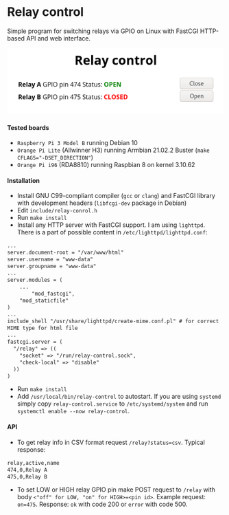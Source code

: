 # Relay control
Simple program for switching relays via GPIO on Linux with FastCGI HTTP-based API and web interface.

![](screenshot.png)

#### Tested boards
- `Raspberry Pi 3 Model B` running Debian 10
- `Orange Pi Lite` (Allwinner H3) running Armbian 21.02.2 Buster (`make CFLAGS="-DSET_DIRECTION"`)
- `Orange Pi i96` (RDA8810) running Raspbian 8 on kernel 3.10.62

#### Installation
- Install GNU C99-compliant compiler (`gcc` or `clang`) and FastCGI library with development headers (`libfcgi-dev` package in Debian)
- Edit `include/relay-conrol.h`
- Run `make install`
- Install any HTTP server with FastCGI support. I am using `lighttpd`. There is a part of possible content in `/etc/lighttpd/lighttpd.conf`:

```
...
server.document-root = "/var/www/html"
server.username = "www-data"
server.groupname = "www-data"
...
server.modules = (
	...
        "mod_fastcgi",
	"mod_staticfile"
)
...
include_shell "/usr/share/lighttpd/create-mime.conf.pl" # for correct MIME type for html file
...
fastcgi.server = (
  "/relay" => ((
    "socket" => "/run/relay-control.sock",
    "check-local" => "disable"
  ))
)
```

- Run `make install`
- Add `/usr/local/bin/relay-control` to autostart. If you are using `systemd` simply copy `relay-control.service` to `/etc/systemd/system` and run `systemctl enable --now relay-control`.

#### API

- To get relay info in CSV format request `/relay?status=csv`. Typical response:
```
relay,active,name
474,0,Relay A
475,0,Relay B
```
- To set LOW or HIGH relay GPIO pin make POST request to `/relay` with body `<"off" for LOW, "on" for HIGH>=<pin id>`. Example request: `on=475`. Response: `ok` with code 200 or `error` with code 500.
